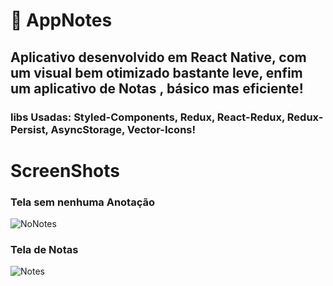# :rocket: AppNotes

## Aplicativo desenvolvido em React Native, com um visual bem otimizado bastante leve, enfim um aplicativo de Notas , básico mas eficiente!

### libs Usadas: Styled-Components, Redux, React-Redux, Redux-Persist, AsyncStorage, Vector-Icons!


# ScreenShots 

### Tela sem nenhuma Anotação


![NoNotes](https://user-images.githubusercontent.com/42242067/88469949-1ee28280-cecd-11ea-818b-c4555664c55b.jpg)

### Tela de Notas


![Notes](https://user-images.githubusercontent.com/42242067/88469968-50f3e480-cecd-11ea-8ce4-3ed351138ecb.jpg)

